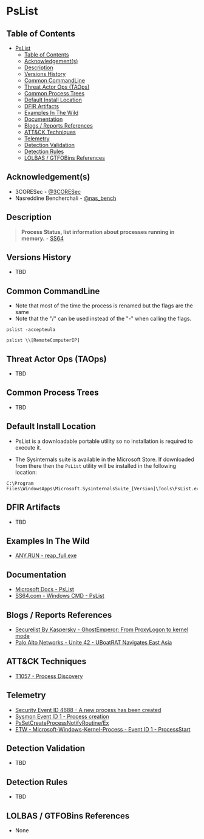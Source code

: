 # PsList

## Table of Contents

- [PsList](#pslist)
  - [Table of Contents](#table-of-contents)
  - [Acknowledgement(s)](#acknowledgements)
  - [Description](#description)
  - [Versions History](#versions-history)
  - [Common CommandLine](#common-commandline)
  - [Threat Actor Ops (TAOps)](#threat-actor-ops-taops)
  - [Common Process Trees](#common-process-trees)
  - [Default Install Location](#default-install-location)
  - [DFIR Artifacts](#dfir-artifacts)
  - [Examples In The Wild](#examples-in-the-wild)
  - [Documentation](#documentation)
  - [Blogs / Reports References](#blogs--reports-references)
  - [ATT&CK Techniques](#attck-techniques)
  - [Telemetry](#telemetry)
  - [Detection Validation](#detection-validation)
  - [Detection Rules](#detection-rules)
  - [LOLBAS / GTFOBins References](#lolbas--gtfobins-references)

## Acknowledgement(s)

- 3CORESec - [@3CORESec](https://twitter.com/3CORESec)
- Nasreddine Bencherchali - [@nas_bench](https://twitter.com/nas_bench)

## Description

> **Process Status, list information about processes running in memory.** - [SS64](https://ss64.com/nt/pslist.html)

## Versions History

- TBD

## Common CommandLine

- Note that most of the time the process is renamed but the flags are the same
- Note that the "/" can be used instead of the "-" when calling the flags.

```batch
pslist -accepteula

pslist \\[RemoteComputerIP]
```

## Threat Actor Ops (TAOps)

- TBD

## Common Process Trees

- TBD

## Default Install Location

- PsList is a downloadable portable utility so no installation is required to execute it.

- The Sysinternals suite is available in the Microsoft Store. If downloaded from there then the `PsList` utility will be installed in the following location:

```batch
C:\Program Files\WindowsApps\Microsoft.SysinternalsSuite_[Version]\Tools\PsList.exe
```

## DFIR Artifacts

- TBD

## Examples In The Wild

- [ANY.RUN - reap_full.exe](https://app.any.run/tasks/0fe5c8d8-ef61-402c-8535-11dcb26bdec8/)

## Documentation

- [Microsoft Docs - PsList](https://docs.microsoft.com/en-us/sysinternals/downloads/pslist)
- [SS64.com - Windows CMD - PsList](https://ss64.com/nt/pslist.html)

## Blogs / Reports References

- [Securelist By Kaspersky - GhostEmperor: From ProxyLogon to kernel mode](https://securelist.com/ghostemperor-from-proxylogon-to-kernel-mode/104407/)
- [Palo Alto Networks - Unite 42 - UBoatRAT Navigates East Asia](https://unit42.paloaltonetworks.com/unit42-uboatrat-navigates-east-asia/)

## ATT&CK Techniques

- [T1057 - Process Discovery](https://attack.mitre.org/techniques/T1057/)

## Telemetry

- [Security Event ID 4688 - A new process has been created](https://www.ultimatewindowssecurity.com/securitylog/encyclopedia/event.aspx?eventID=4688)
- [Sysmon Event ID 1 - Process creation](https://www.ultimatewindowssecurity.com/securitylog/encyclopedia/event.aspx?eventid=90001)
- [PsSetCreateProcessNotifyRoutine/Ex](https://docs.microsoft.com/en-us/windows-hardware/drivers/ddi/ntddk/nf-ntddk-pssetcreateprocessnotifyroutineex)
- [ETW - Microsoft-Windows-Kernel-Process - Event ID 1 - ProcessStart](https://github.com/nasbench/EVTX-ETW-Resources)

## Detection Validation

- TBD

## Detection Rules

- TBD

## LOLBAS / GTFOBins References

- None
